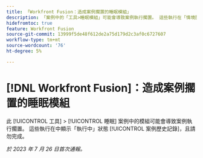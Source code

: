 ```yaml
---
title: 「Workfront Fusion：造成案例擱置的睡眠模組」
description: 「案例中的「工具>睡眠模組」可能會導致案例執行擱置。 這些執行在「情境歷史記錄」中顯示「執行中」狀態，但未完成。」
hidefromtoc: true
feature: Workfront Fusion
source-git-commit: 13999f5de48f612de2a75d179d2c3af0c6727607
workflow-type: tm+mt
source-wordcount: '76'
ht-degree: 5%

---
```



# [!DNL Workfront Fusion]：造成案例擱置的睡眠模組

此 [!UICONTROL 工具] > [!UICONTROL 睡眠] 案例中的模組可能會導致案例執行擱置。 這些執行在中顯示「執行中」狀態 [!UICONTROL 案例歷史記錄]，且請勿完成。

_於 2023 年 7 月 26 日首次通報。_

